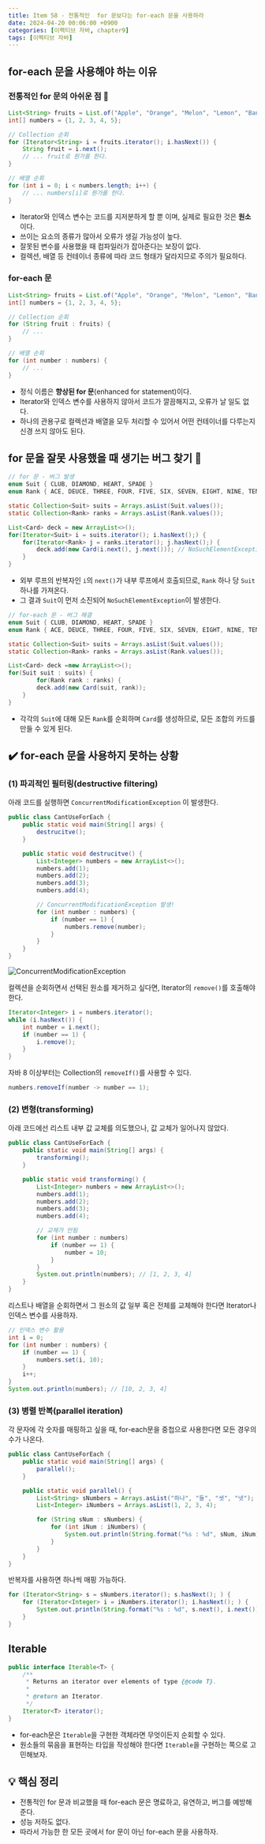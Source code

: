 ```yaml
---
title: Item 58 - 전통적인  for 문보다는 for-each 문을 사용하라
date: 2024-04-20 00:06:00 +0900
categories: [이펙티브 자바, chapter9]
tags: [이펙티브 자바]
---
```


## **for-each 문을 사용해야 하는 이유**

### **전통적인 for 문의 아쉬운 점 🤔**

```java
List<String> fruits = List.of("Apple", "Orange", "Melon", "Lemon", "Banana");
int[] numbers = {1, 2, 3, 4, 5};

// Collection 순회
for (Iterator<String> i = fruits.iterator(); i.hasNext()) {
    String fruit = i.next();
    // ... fruit로 뭔가를 한다.
}

// 배열 순회
for (int i = 0; i < numbers.length; i++) {
    // ... numbers[i]로 뭔가를 한다.
}
```

- Iterator와 인덱스 변수는 코드를 지저분하게 할 뿐 이며, 실제로 필요한 것은 **원소**이다.
- 쓰이는 요소의 종류가 많아서 오류가 생길 가능성이 높다.
- 잘못된 변수를 사용했을 때 컴파일러가 잡아준다는 보장이 없다.
- 컬렉션, 배열 등 컨테이너 종류에 따라 코드 형태가 달라지므로 주의가 필요하다.

### **for-each 문**

```java
List<String> fruits = List.of("Apple", "Orange", "Melon", "Lemon", "Banana");
int[] numbers = {1, 2, 3, 4, 5};

// Collection 순회
for (String fruit : fruits) {
    // ...
}

// 배열 순회
for (int number : numbers) {
    // ...
}
```

- 정식 이름은 **향상된 for 문**(enhanced for statement)이다.
- Iterator와 인덱스 변수를 사용하지 않아서 코드가 깔끔해지고, 오류가 날 일도 없다.
- 하나의 관용구로 컬렉션과 배열을 모두 처리할 수 있어서 어떤 컨테이너를 다루는지 신경 쓰지 않아도 된다.

## **for 문을 잘못 사용했을 때 생기는 버그 찾기 🐛**

```java
// for 문 - 버그 발생
enum Suit { CLUB, DIAMOND, HEART, SPADE }
enum Rank { ACE, DEUCE, THREE, FOUR, FIVE, SIX, SEVEN, EIGHT, NINE, TEN, JACK, QUEEN, KING }

static Collection<Suit> suits = Arrays.asList(Suit.values());
static Collection<Rank> ranks = Arrays.asList(Rank.values());

List<Card> deck = new ArrayList<>();
for(Iterator<Suit> i = suits.iterator(); i.hasNext();) {
    for(Iterator<Rank> j = ranks.iterator(); j.hasNext();) {
        deck.add(new Card(i.next(), j.next())); // NoSuchElementException 발생!
    }
}
```
- 외부 루프의 반복자인 `i`의 `next()`가 내부 루프에서 호출되므로, `Rank` 하나 당 `Suit` 하나를 가져온다. 
- 그 결과 `Suit`이 먼저 소진되어 `NoSuchElementException`이 발생한다.

```java
// for-each 문 - 버그 해결
enum Suit { CLUB, DIAMOND, HEART, SPADE }
enum Rank { ACE, DEUCE, THREE, FOUR, FIVE, SIX, SEVEN, EIGHT, NINE, TEN, JACK, QUEEN, KING }

static Collection<Suit> suits = Arrays.asList(Suit.values());
static Collection<Rank> ranks = Arrays.asList(Rank.values());

List<Card> deck =new ArrayList<>();
for(Suit suit : suits) {
		for(Rank rank : ranks) {
        deck.add(new Card(suit, rank));
    }
}
```
- 각각의 `Suit`에 대해 모든 `Rank`를 순회하며 `Card`를 생성하므로, 모든 조합의 카드를 만들 수 있게 된다.

## **✔️ for-each 문을 사용하지 못하는 상황**

### **(1) 파괴적인 필터링(destructive filtering)**

아래 코드를 실행하면 `ConcurrentModificationException` 이 발생한다.

```java
public class CantUseForEach {
    public static void main(String[] args) {
        destrucitve();
    }

    public static void destrucitve() {
        List<Integer> numbers = new ArrayList<>();
        numbers.add(1);
        numbers.add(2);
        numbers.add(3);
        numbers.add(4);

        // ConcurrentModificationException 발생!
        for (int number : numbers) {
            if (number == 1) {
                numbers.remove(number);
            }
        }
    }
}
```
![ConcurrentModificationException](https://github.com/Shinminjin/Algorithm/assets/76575966/2e5089c0-3991-44e1-9771-54c6a16027c8)


컬렉션을 순회하면서 선택된 원소를 제거하고 싶다면, Iterator의 `remove()`를 호출해야한다.
```java
Iterator<Integer> i = numbers.iterator();
while (i.hasNext()) {
    int number = i.next();
    if (number == 1) {
        i.remove();
    }
}
```

자바 8 이상부터는 Collection의 `removeIf()`를 사용할 수 있다.
```java
numbers.removeIf(number -> number == 1);
```

### **(2) 변형(transforming)**

아래 코드에선 리스트 내부 값 교체를 의도했으나, 값 교체가 일어나지 않았다.
```java
public class CantUseForEach {
    public static void main(String[] args) {
        transforming();
    }

    public static void transforming() {
        List<Integer> numbers = new ArrayList<>();
        numbers.add(1);
        numbers.add(2);
        numbers.add(3);
        numbers.add(4);

        // 교체가 안됨
        for (int number : numbers) 
            if (number == 1) {
                number = 10;
            }
        }
        System.out.println(numbers); // [1, 2, 3, 4]
    }
}
```

리스트나 배열을 순회하면서 그 원소의 값 일부 혹은 전체를 교체해야 한다면 Iterator나 인덱스 변수를 사용하자.
```java
// 인덱스 변수 활용
int i = 0;
for (int number : numbers) {
    if (number == 1) {
        numbers.set(i, 10);
    }
    i++;
}
System.out.println(numbers); // [10, 2, 3, 4]
```

### **(3) 병렬 반복(parallel iteration)**

각 문자에 각 숫자를 매핑하고 싶을 때, for-each문을 중첩으로 사용한다면 모든 경우의 수가 나온다.
```java
public class CantUseForEach {
    public static void main(String[] args) {
        parallel();
    }

    public static void parallel() {
        List<String> sNumbers = Arrays.asList("하나", "둘", "셋", "넷");
        List<Integer> iNumbers = Arrays.asList(1, 2, 3, 4);

        for (String sNum : sNumbers) {
            for (int iNum : iNumbers) {
                System.out.println(String.format("%s : %d", sNum, iNum));
            }
        }
    }
}
```

반복자를 사용하면 하나씩 매핑 가능하다.
```java
for (Iterator<String> s = sNumbers.iterator(); s.hasNext(); ) {
    for (Iterator<Integer> i = iNumbers.iterator(); i.hasNext(); ) {
        System.out.println(String.format("%s : %d", s.next(), i.next()));
    }
}
```

## **Iterable**

```java
public interface Iterable<T> {
    /**
     * Returns an iterator over elements of type {@code T}.
     *
     * @return an Iterator.
     */
    Iterator<T> iterator();
}
```
- for-each문은 `Iterable`을 구현한 객체라면 무엇이든지 순회할 수 있다.
- 원소들의 묶음을 표현하는 타입을 작성해야 한다면 `Iterable`을 구현하는 쪽으로 고민해보자.

## **💡 핵심 정리**

- 전통적인 for 문과 비교했을 때 for-each 문은 명료하고, 유연하고, 버그를 예방해준다.
- 성능 저하도 없다.
- 따라서 가능한 한 모든 곳에서 for 문이 아닌 for-each 문을 사용하자.
